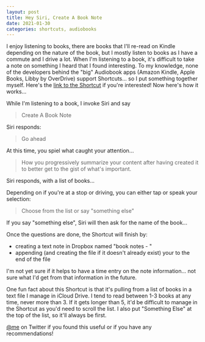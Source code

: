 ```yaml
---
layout: post
title: Hey Siri, Create A Book Note
date: 2021-01-30
categories: shortcuts, audiobooks
---
```

I enjoy listening to books, there are books that I'll re-read on Kindle depending on the nature of the book, but I mostly listen to books as I have a commute and I drive a lot. When I'm listening to a book, it's difficult to take a note on something I heard that I found interesting. To my knowledge, none of the developers behind the "big" Audiobook apps (Amazon Kindle, Apple Books, Libby by OverDrive) support Shortcuts... so I put something together myself. Here's the [link to the Shortcut](https://www.icloud.com/shortcuts/d8b09644536e443e8bbbdd3f150b657b) if you're interested! Now here's how it works...

While I'm listening to a book, I invoke Siri and say

> Create A Book Note

Siri responds:

> Go ahead

At this time, you spiel what caught your attention... 

> How you progressively summarize your content after having created it to better get to the gist of what's important. 

Siri responds, with a list of books... 

Depending on if you're at a stop or driving, you can either tap or speak your selection:

> Choose from the list or say "something else"

If you say "something else", Siri will then ask for the name of the book...

Once the questions are done, the Shortcut will finish by:

- creating a text note in Dropbox named "book notes - <name of book>"
- appending (and creating the file if it doesn't already exist) your <book note> to the end of the file

I'm not yet sure if it helps to have a time entry on the note information... not sure what I'd get from that information in the future. 

One fun fact about this Shortcut is that it's pulling from a list of books in a text file I manage in iCloud Drive. I tend to read between 1-3 books at any time, never more than 3. If it gets longer than 5, it'd be difficult to manage in the Shortcut as you'd need to scroll the list. I also put "Something Else" at the top of the list, so it'll always be first. 

[@me](https://www.twitter.com/davidjoelhall) on Twitter if you found this useful or if you have any recommendations! 